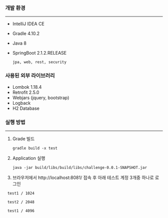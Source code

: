 ### 개발 환경

-----

- IntelliJ IDEA CE

- Gradle 4.10.2

- Java 8

- SpringBoot 2.1.2.RELEASE

  ```jpa, web, rest, security```

  

### 사용된 외부 라이브러리

- Lombok 1.18.4
- Retrofit 2.5.0
- Webjars (jquery, bootstrap)
- Logback
- H2 Database



### 실행 방법

-----

1. Grade 빌드

   ```gradle build -x test```

2. Application 실행

   ```java -jar build/libs/build/libs/challenge-0.0.1-SNAPSHOT.jar```

3.  브라우저에서 http://localhost:8081/ 접속 후 아래 테스트 계정 3개중 하나로 로그인

   ``` test1 / 1024``` 

   ``` test2 / 2048``` 

   ``` test1 / 4096``` 